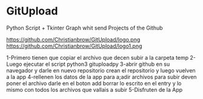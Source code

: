 # GitUpload
Python Script +  Tkinter Graph whit send Projects of the Github

https://github.com/Christianbrow/GitUpload/logo.png
https://github.com/Christianbrow/GitUpload/logo1.png

1-Primero tienen que copiar el archivo que decen subir a la carpeta temp
2-Luego ejecutar el script python3 gituploadpy
3-abrir github en su navegador y darle en nuevo repositorio crean el repositorio y luego vuelven a la app
4-rellenen los datos de la app para a;adir archivos para subir deven poner el archivo darle en el boton add  borrar lo escrito en el entry y lo mismo con 
todos los archivos que vallais a subir
5-Disfruten de la App
